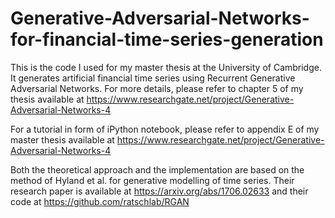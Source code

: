 # Generative-Adversarial-Networks-for-financial-time-series-generation

This is the code I used for my master thesis at the University of Cambridge. It generates artificial financial time series using Recurrent Generative Adversarial Networks. For more details, please refer to chapter 5 of my thesis available at https://www.researchgate.net/project/Generative-Adversarial-Networks-4

For a tutorial in form of iPython notebook, please refer to appendix E of my master thesis available at https://www.researchgate.net/project/Generative-Adversarial-Networks-4

Both the theoretical approach and the implementation are based on the method of Hyland et al. for generative modelling of time series. 
Their research paper is available at https://arxiv.org/abs/1706.02633 and their code at https://github.com/ratschlab/RGAN

